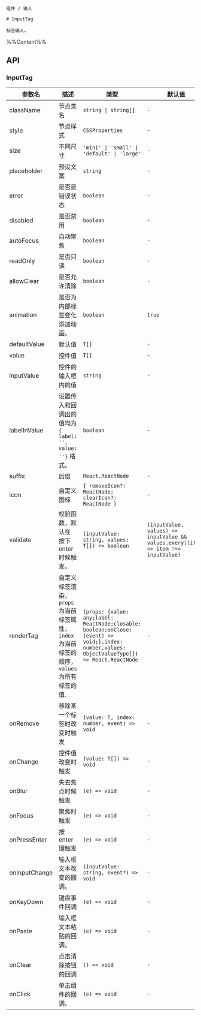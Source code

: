 `````
组件 / 输入

# InputTag

标签输入。
`````

%%Content%%

## API

### InputTag

|参数名|描述|类型|默认值|版本|
|---|---|---|---|---|
|className|节点类名|`string \| string[]`|`-`|-|
|style|节点样式|`CSSProperties`|`-`|-|
|size|不同尺寸|`'mini' \| 'small' \| 'default' \| 'large'`|`-`|-|
|placeholder|预设文案|`string`|`-`|-|
|error|是否是错误状态|`boolean`|`-`|-|
|disabled|是否禁用|`boolean`|`-`|-|
|autoFocus|自动聚焦|`boolean`|`-`|-|
|readOnly|是否只读|`boolean`|`-`|-|
|allowClear|是否允许清除|`boolean`|`-`|-|
|animation|是否为内部标签变化添加动画。|`boolean`|`true`|2.15.0|
|defaultValue|默认值|`T[]`|`-`|-|
|value|控件值|`T[]`|`-`|-|
|inputValue|控件的输入框内的值|`string`|`-`|-|
|labelInValue|设置传入和回调出的值均为 `{ label: '', value: ''}` 格式。|`boolean`|`-`|-|
|suffix|后缀|`React.ReactNode`|`-`|-|
|icon|自定义图标|`{ removeIcon?: ReactNode; clearIcon?: ReactNode }`|`-`|-|
|validate|校验函数，默认在 按下enter时候触发。|`(inputValue: string, values: T[]) => boolean`|`(inputValue, values) => inputValue && values.every((item) => item !== inputValue)`|-|
|renderTag|自定义标签渲染，`props` 为当前标签属性，`index` 为当前标签的顺序，`values` 为所有标签的值.|`(props: {value: any;label: ReactNode;closable: boolean;onClose: (event) => void;},index: number,values: ObjectValueType[]) => React.ReactNode`|`-`|index、values added in 2.15.0|
|onRemove|移除某一个标签时改变时触发|`(value: T, index: number, event) => void`|`-`|-|
|onChange|控件值改变时触发|`(value: T[]) => void`|`-`|-|
|onBlur|失去焦点时候触发|`(e) => void`|`-`|-|
|onFocus|聚焦时触发|`(e) => void`|`-`|-|
|onPressEnter|按 enter 键触发|`(e) => void`|`-`|-|
|onInputChange|输入框文本改变的回调。|`(inputValue: string, event?) => void`|`-`|-|
|onKeyDown|键盘事件回调|`(e) => void`|`-`|-|
|onPaste|输入框文本粘贴的回调。|`(e) => void`|`-`|-|
|onClear|点击清除按钮的回调|`() => void`|`-`|2.20.0|
|onClick|单击组件的回调。|`(e) => void`|`-`|-|

